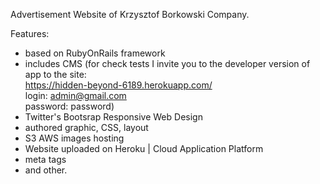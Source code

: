 Advertisement Website of Krzysztof Borkowski Company.

Features:  
- based on RubyOnRails framework  
- includes CMS (for check tests I invite you to the developer version of app to the site:   
https://hidden-beyond-6189.herokuapp.com/  
login: admin@gmail.com  
password: password)  
- Twitter's Bootsrap Responsive Web Design  
- authored graphic, CSS, layout  
- S3 AWS images hosting  
- Website uploaded on Heroku | Cloud Application Platform  
- meta tags
- and other.

